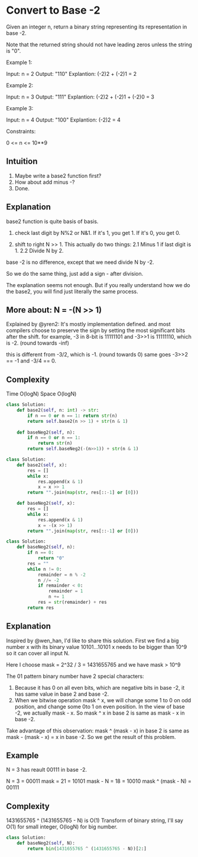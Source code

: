 # Convert to Base -2

Given an integer n, return a binary string representing its representation in base -2.

Note that the returned string should not have leading zeros unless the string is "0".

Example 1:

Input: n = 2
Output: "110"
Explantion: (-2)2 + (-2)1 = 2

Example 2:

Input: n = 3
Output: "111"
Explantion: (-2)2 + (-2)1 + (-2)0 = 3

Example 3:

Input: n = 4
Output: "100"
Explantion: (-2)2 = 4

Constraints:

0 <= n <= 10**9

## Intuition

1. Maybe write a base2 function first?
2. How about add minus -?
3. Done.

## Explanation

base2 function is quite basis of basis.

1. check last digit by N%2 or N&1.
If it's 1, you get 1.
If it's 0, you get 0.

2. shift to right N >> 1.
This actually do two things:
2.1 Minus 1 if last digit is 1.
2.2 Divide N by 2.

base -2 is no difference,
except that we need divide N by -2.

So we do the same thing,
just add a sign - after division.

The explanation seems not enough.
But if you really understand how we do the base2,
you will find just literally the same process.


## More about: N = -(N >> 1)
Explained by @yren2:
It's mostly implementation defined. and most compilers choose to preserve the sign by setting the most significant bits after the shift.
for example, -3 in 8-bit is 11111101 and -3>>1 is 11111110, which is -2. (round towards -inf)

this is different from -3/2, which is -1. (round towards 0)
same goes -3>>2 == -1 and -3/4 == 0.


## Complexity
Time O(logN)
Space O(logN)

```python
class Solution:
    def base2(self, n: int) -> str:
        if n == 0 or n == 1: return str(n)
        return self.base2(n >> 1) + str(n & 1)
    
    def baseNeg2(self, n):
        if n == 0 or n == 1:
            return str(n)
        return self.baseNeg2(-(n>>1)) + str(n & 1)
```

```python
class Solution:
    def base2(self, x):
        res = []
        while x:
            res.append(x & 1)
            x = x >> 1
        return "".join(map(str, res[::-1] or [0]))

    def baseNeg2(self, x):
        res = []
        while x:
            res.append(x & 1)
            x = -(x >> 1)
        return "".join(map(str, res[::-1] or [0]))
```

```python
class Solution:
    def baseNeg2(self, n):
        if n == 0:
            return "0"
        res = ""
        while n != 0:
            remainder = n % -2 
            n //= -2 
            if remainder < 0:
                remainder = 1 
                n += 1 
            res = str(remainder) + res
        return res
```

## Explanation

Inspired by @wen_han, I'd like to share this solution.
First we find a big number x with its binary value 10101...10101
x needs to be bigger than 10^9 so it can cover all input N.

Here I choose mask = 2^32 / 3 = 1431655765 and we have mask > 10^9

The 01 pattern binary number have 2 special characters:

1. Because it has 0 on all even bits, which are negative bits in base -2, it has same value in base 2 and base -2.
2. When we bitwise operation mask ^ x, we will change some 1 to 0 on odd position, and change some 0to 1 on even position.
    In the view of base -2, we actually mask - x.
    So mask ^ x in base 2 is same as mask - x in base -2.

Take advantage of this observation:
mask ^ (mask - x) in base 2 is same as mask - (mask - x) = x in base -2.
So we get the result of this problem.


## Example
N = 3 has reault 00111 in base -2.

N = 3 = 00011
mask = 21 = 10101
mask - N = 18 = 10010
mask ^ (mask - N) = 00111


## Complexity

1431655765 ^ (1431655765 - N) is O(1)
Transform of binary string,
I'll say O(1) for small integer,
O(logN) for big number.

```python
class Solution:
    def baseNeg2(self, N):
        return bin(1431655765 ^ (1431655765 - N))[2:]
```
